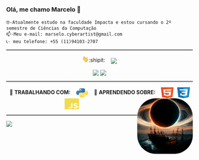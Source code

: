 ### Olá, me chamo Marcelo 👋
    🤓-Atualmente estudo na faculdade Impacta e estou cursando o 2º semestre de Ciências da Computação
    📫-Meu e-mail: marselo.cyberartist@gmail.com
    📞- meu telefone: +55 (11)94103-2707 

<hr style="height:3px;border-width:0;color:gray;background-color:gray">

<p align="center">
  <img src="./git_image/hi.gif" width="18px">:shipit: &nbsp;&nbsp;
  <img align='center' src="https://visitor-badge.laobi.icu/badge?page_id=marselo10.visitor-badge">
</p>

<p align="center">
  <img align="center" src="https://github-readme-stats.vercel.app/api?username=marselo10&show_icons=true&theme=dark" width="360">
  <img align="center" src="https://github-readme-stats.vercel.app/api/top-langs/?username=marselo10&layout=compact&theme=dark&langs_count=10&hide=css,scss,html,java,plpgsql,objective-c,less,typescript,ruby,starlark,vue,tsql,assembly,hack,python,makefile,perl,c,shell,batchfile,smarty,php,dockerfile,c%2B%2B" width="360"/>  
</p>

<hr style="height:3px;border-width:0;color:gray;background-color:gray">

<p align="center">
    <span>&nbsp;🔳 <b>TRABALHANDO COM:</b>&nbsp;&nbsp;</span>
    <img align="center" alt="MARSELO-Python" height="30" width="40" src="https://raw.githubusercontent.com/devicons/devicon/master/icons/python/python-original.svg">
    <span>&nbsp;&nbsp;🔳 <b>APRENDENDO SOBRE:</b>&nbsp;&nbsp;</span>
    <img align="center" alt="MARSELO-HTML" height="30" width="40" src="https://raw.githubusercontent.com/devicons/devicon/master/icons/html5/html5-original.svg">
    <img align="center" alt="MARSELO-CSS" height="30" width="40" src="https://raw.githubusercontent.com/devicons/devicon/master/icons/css3/css3-original.svg">
    <img align="center" alt="MARSELO-Js" height="30" width="40" src="https://raw.githubusercontent.com/devicons/devicon/master/icons/javascript/javascript-plain.svg">
    <img align="right" alt="MARSELO-pic" height="150" style="border-radius:50px;" src="./git_image/arte1.png">
</p>
      
<hr style="height:3px;border-width:0;color:gray;background-color:gray">

<div>
   <a href = "mailto:marselo.cyberartist@gmail.com"><img src="https://img.shields.io/badge/-Gmail-%23333?style=for-the-badge&logo=gmail&logoColor=white" target="_blank"></a> 
